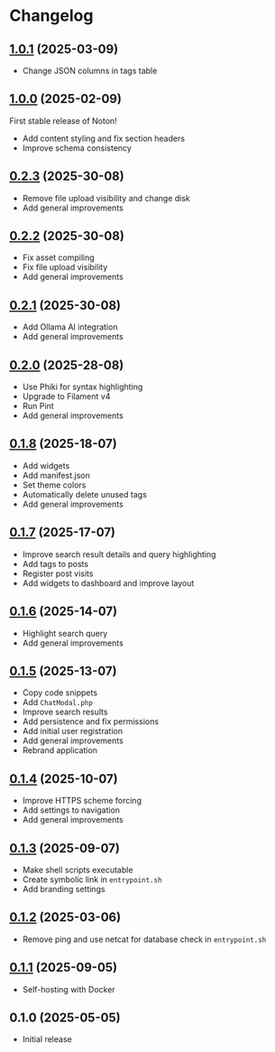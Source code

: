 # Changelog

## [1.0.1](https://github.com/bartvantuijn/noton/compare/v1.0.0...v1.0.1) (2025-03-09)

* Change JSON columns in tags table

## [1.0.0](https://github.com/bartvantuijn/noton/compare/v0.2.3...v1.0.0) (2025-02-09)

First stable release of Noton!

* Add content styling and fix section headers
* Improve schema consistency

## [0.2.3](https://github.com/bartvantuijn/noton/compare/v0.2.2...v0.2.3) (2025-30-08)

* Remove file upload visibility and change disk
* Add general improvements

## [0.2.2](https://github.com/bartvantuijn/noton/compare/v0.2.1...v0.2.2) (2025-30-08)

* Fix asset compiling
* Fix file upload visibility
* Add general improvements

## [0.2.1](https://github.com/bartvantuijn/noton/compare/v0.2.0...v0.2.1) (2025-30-08)

* Add Ollama AI integration
* Add general improvements

## [0.2.0](https://github.com/bartvantuijn/noton/compare/v0.1.8...v0.2.0) (2025-28-08)

* Use Phiki for syntax highlighting
* Upgrade to Filament v4
* Run Pint
* Add general improvements

## [0.1.8](https://github.com/bartvantuijn/noton/compare/v0.1.7...v0.1.8) (2025-18-07)

* Add widgets
* Add manifest.json
* Set theme colors
* Automatically delete unused tags
* Add general improvements

## [0.1.7](https://github.com/bartvantuijn/noton/compare/v0.1.6...v0.1.7) (2025-17-07)

* Improve search result details and query highlighting
* Add tags to posts
* Register post visits
* Add widgets to dashboard and improve layout

## [0.1.6](https://github.com/bartvantuijn/noton/compare/v0.1.5...v0.1.6) (2025-14-07)

* Highlight search query
* Add general improvements

## [0.1.5](https://github.com/bartvantuijn/noton/compare/v0.1.4...v0.1.5) (2025-13-07)

* Copy code snippets
* Add `ChatModal.php`
* Improve search results
* Add persistence and fix permissions
* Add initial user registration
* Add general improvements
* Rebrand application

## [0.1.4](https://github.com/bartvantuijn/noton/compare/v0.1.3...v0.1.4) (2025-10-07)

* Improve HTTPS scheme forcing
* Add settings to navigation
* Add general improvements

## [0.1.3](https://github.com/bartvantuijn/noton/compare/v0.1.2...v0.1.3) (2025-09-07)

* Make shell scripts executable
* Create symbolic link in `entrypoint.sh`
* Add branding settings

## [0.1.2](https://github.com/bartvantuijn/noton/compare/v0.1.1...v0.1.2) (2025-03-06)

* Remove ping and use netcat for database check in `entrypoint.sh`

## [0.1.1](https://github.com/bartvantuijn/noton/compare/v0.1.0...v0.1.1) (2025-09-05)

* Self-hosting with Docker

## 0.1.0 (2025-05-05)

* Initial release
